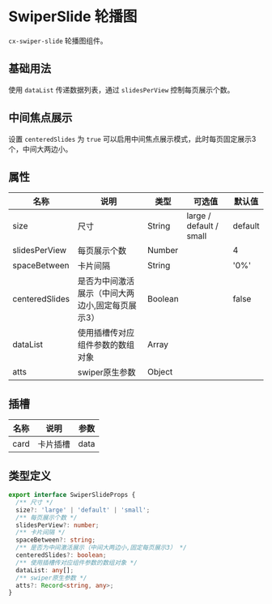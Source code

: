 # SwiperSlide 轮播图

`cx-swiper-slide` 轮播图组件。

## 基础用法

使用 `dataList` 传递数据列表，通过 `slidesPerView` 控制每页展示个数。

## 中间焦点展示

设置 `centeredSlides` 为 `true` 可以启用中间焦点展示模式，此时每页固定展示3个，中间大两边小。

## 属性

| 名称 | 说明 | 类型 | 可选值 | 默认值 |
| -----| --- | -----| --- | ---- |
| size | 尺寸 | String | large / default / small | default |
| slidesPerView | 每页展示个数 | Number | | 4 |
| spaceBetween | 卡片间隔 | String | | '0%' |
| centeredSlides | 是否为中间激活展示（中间大两边小,固定每页展示3） | Boolean | | false |
| dataList | 使用插槽传对应组件参数的数组对象 | Array | | |
| atts | swiper原生参数 | Object | | |

## 插槽

| 名称 | 说明 | 参数 |
| ---- | --- | --- |
| card | 卡片插槽 | data |

## 类型定义

```ts
export interface SwiperSlideProps {
  /** 尺寸 */
  size?: 'large' | 'default' | 'small';
  /** 每页展示个数 */
  slidesPerView?: number;
  /** 卡片间隔 */
  spaceBetween?: string;
  /** 是否为中间激活展示（中间大两边小,固定每页展示3） */
  centeredSlides?: boolean;
  /** 使用插槽传对应组件参数的数组对象 */
  dataList: any[];
  /** swiper原生参数 */
  atts?: Record<string, any>;
}
```
